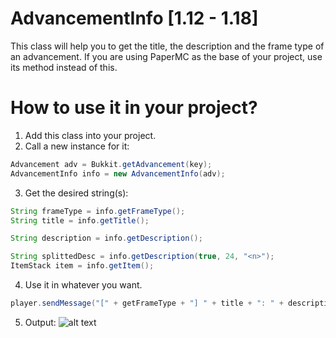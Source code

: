 # AdvancementInfo [1.12 - 1.18]

This class will help you to get the title, the description and the frame type of an advancement.
If you are using PaperMC as the base of your project, use its method instead of this.

#	How to use it in your project?
	
1. Add this class into your project.
2. Call a new instance for it:
```java
Advancement adv = Bukkit.getAdvancement(key);
AdvancementInfo info = new AdvancementInfo(adv);
```
3. Get the desired string(s):
```java
String frameType = info.getFrameType();
String title = info.getTitle();

String description = info.getDescription();

String splittedDesc = info.getDescription(true, 24, "<n>");
ItemStack item = info.getItem();
```
4. Use it in whatever you want.
```java
player.sendMessage("[" + getFrameType + "] " + title + ": " + description);
```
5. Output: ![alt text](https://i.imgur.com/XE0rwN7.png)
